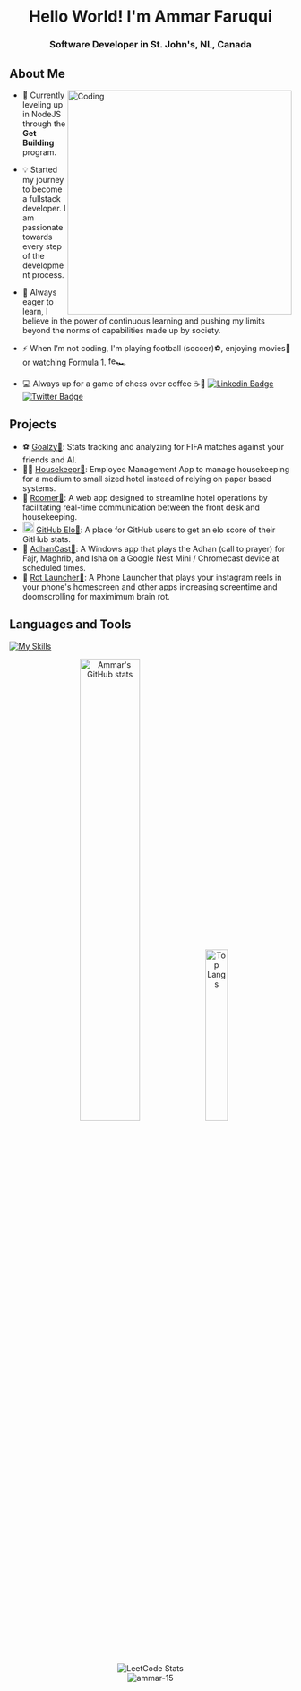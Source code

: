 <h1 align="center">Hello World! I'm Ammar Faruqui</h1>  
<h3 align="center">Software Developer in St. John's, NL, Canada</h3>

## About Me
<img align="right" style="margin: 20px border-radius:10px;" alt="Coding" width="400" src="https://github.com/user-attachments/assets/ea7edfeb-691f-4099-8edf-ea80230b1917">

- 🚀 Currently leveling up in NodeJS through the **Get Building** program.
  
- 💡 Started my journey to become a fullstack developer. I am passionate towards every step of the development process.
  
- 🧠 Always eager to learn, I believe in the power of continuous learning and pushing my limits beyond the norms of capabilities made up by society.

- ⚡ When I’m not coding, I'm playing football (soccer)⚽, enjoying movies🍿 or watching Formula 1. <a href="https://emoji.gg/emoji/ferrari"><img src="https://cdn3.emoji.gg/emojis/ferrari.png" width="14px" height="16px" alt="ferrari"></a>🏎️

- 💻 Always up for a game of chess over coffee ☕️🫶   [![Linkedin Badge](https://img.shields.io/badge/LinkedIn-0077B5?style=for-the-badge&logo=linkedin&logoColor=white)](https://www.linkedin.com/in/ammarfaruqui/)
  [![Twitter Badge](https://img.shields.io/badge/X-000000?style=for-the-badge&logo=x&logoColor=white)](https://x.com/ammar_tsx/highlights)


## Projects

- ⚽ [Goalzy🔗](https://github.com/ammar-15/fifa-tracker-frontend): Stats tracking and analyzing for FIFA matches against your friends and AI.
- 👨‍💻 [Housekeepr🔗](https://housekeepr.vercel.app/): Employee Management App to manage housekeeping for a medium to small sized hotel instead of relying on paper based systems.
- 🏨 [Roomer🔗](https://roomer1-demo.web.app/): A web app designed to streamline hotel operations by facilitating real-time communication between the front desk and housekeeping.
- <img src="https://github.com/user-attachments/assets/12043846-5995-41e3-a6f2-693aa19f4eb8" alt="react" width="20" margin='0'/> [GitHub Elo🔗](https://githubelo.web.app/): A place for GitHub users to get an elo score of their GitHub stats.
- 🌙 [AdhanCast🔗](https://github.com/ammar-15/AdhanCast): A Windows app that plays the Adhan (call to prayer) for Fajr, Maghrib, and Isha on a Google Nest Mini / Chromecast device at scheduled times.
- 📱 [Rot Launcher🔗](https://github.com/PranayBolem/InstaReelsLauncher): A Phone Launcher that plays your instagram reels in your phone's homescreen and other apps increasing screentime and doomscrolling for maximimum brain rot.


## Languages and Tools

<p align="left">

  [![My Skills](https://skillicons.dev/icons?i=react,ts,nodejs,tailwind,py,postman,sqlite,firebase,express,bootstrap,js,html,css,flask)](https://skillicons.dev)
 
</p>


<div align="center">
  <img src="https://github-readme-stats.vercel.app/api?username=ammar-15&show_icons=true&theme=synthwave" alt="Ammar's GitHub stats" width="46%"/>
  <img src="https://github-readme-stats.vercel.app/api/top-langs?username=ammar-15&show_icons=true&theme=tokyonight&locale=en&layout=compact" alt="Top Langs" width="28%"/>
</div>

<div align="center">
  <img src="https://leetcard.jacoblin.cool/ammukuul15?theme=dark&ext=activity" alt="LeetCode Stats" />
</div>
<div align="center">
  <img align="center" src="https://streak-stats.demolab.com?user=ammar-15&theme=merko" alt="ammar-15" />
</div>
